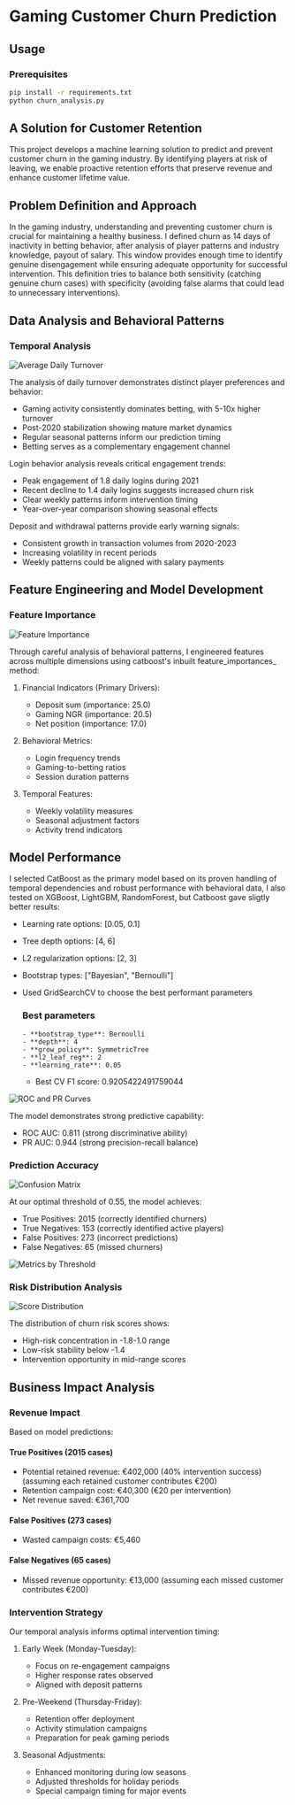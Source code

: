 # Gaming Customer Churn Prediction

## Usage

### Prerequisites

```bash
pip install -r requirements.txt
python churn_analysis.py

```

## A Solution for Customer Retention

This project develops a machine learning solution to predict and prevent customer churn in the gaming industry. By identifying players at risk of leaving, we enable proactive retention efforts that preserve revenue and enhance customer lifetime value.

## Problem Definition and Approach

In the gaming industry, understanding and preventing customer churn is crucial for maintaining a healthy business. I defined churn as 14 days of inactivity in betting behavior, after analysis of player patterns and industry knowledge, payout of salary. This window provides enough time to identify genuine disengagement while ensuring adequate opportunity for successful intervention. This definition tries to balance both sensitivity (catching genuine churn cases) with specificity (avoiding false alarms that could lead to unnecessary interventions).

## Data Analysis and Behavioral Patterns

### Temporal Analysis

![Average Daily Turnover](assets/activity_patterns.png)

The analysis of daily turnover demonstrates distinct player preferences and behavior:

- Gaming activity consistently dominates betting, with 5-10x higher turnover
- Post-2020 stabilization showing mature market dynamics
- Regular seasonal patterns inform our prediction timing
- Betting serves as a complementary engagement channel

Login behavior analysis reveals critical engagement trends:

- Peak engagement of 1.8 daily logins during 2021
- Recent decline to 1.4 daily logins suggests increased churn risk
- Clear weekly patterns inform intervention timing
- Year-over-year comparison showing seasonal effects

Deposit and withdrawal patterns provide early warning signals:

- Consistent growth in transaction volumes from 2020-2023
- Increasing volatility in recent periods
- Weekly patterns could be aligned with salary payments

## Feature Engineering and Model Development

### Feature Importance

![Feature Importance](assets/feature_importance.png)

Through careful analysis of behavioral patterns, I engineered features across multiple dimensions using catboost's inbuilt feature_importances_ method:

1. Financial Indicators (Primary Drivers):
   - Deposit sum (importance: 25.0)
   - Gaming NGR (importance: 20.5)
   - Net position (importance: 17.0)

2. Behavioral Metrics:
   - Login frequency trends
   - Gaming-to-betting ratios
   - Session duration patterns

3. Temporal Features:
   - Weekly volatility measures
   - Seasonal adjustment factors
   - Activity trend indicators

## Model Performance

I selected CatBoost as the primary model based on its proven handling of temporal dependencies and robust performance with behavioral data, I also tested on XGBoost, LightGBM, RandomForest, but Catboost gave sligtly better results:

- Learning rate options: [0.05, 0.1]
- Tree depth options: [4, 6]
- L2 regularization options: [2, 3]
- Bootstrap types: ["Bayesian", "Bernoulli"]
- Used GridSearchCV to choose the best performant parameters

  ### Best parameters

      - **bootstrap_type**: Bernoulli
      - **depth**: 4
      - **grow_policy**: SymmetricTree
      - **l2_leaf_reg**: 2
      - **learning_rate**: 0.05
  - Best CV F1 score: 0.9205422491759044

![ROC and PR Curves](assets/performance_curves.png)

The model demonstrates strong predictive capability:

- ROC AUC: 0.811 (strong discriminative ability)
- PR AUC: 0.944 (strong precision-recall balance)

### Prediction Accuracy

![Confusion Matrix](assets/confusion_matrix.png)

At our optimal threshold of 0.55, the model achieves:

- True Positives: 2015 (correctly identified churners)
- True Negatives: 153 (correctly identified active players)
- False Positives: 273 (incorrect predictions)
- False Negatives: 65 (missed churners)

![Metrics by Threshold](assets/threshold_metrics.png)

### Risk Distribution Analysis

![Score Distribution](assets/score_distribution.png)

The distribution of churn risk scores shows:

- High-risk concentration in -1.8-1.0 range
- Low-risk stability below -1.4
- Intervention opportunity in mid-range scores

## Business Impact Analysis

### Revenue Impact

Based on model predictions:

#### True Positives (2015 cases)

- Potential retained revenue: €402,000 (40% intervention success) (assuming each retained customer contributes €200)
- Retention campaign cost: €40,300 (€20 per intervention)
- Net revenue saved: €361,700

#### False Positives (273 cases)

- Wasted campaign costs: €5,460

#### False Negatives (65 cases)

- Missed revenue opportunity: €13,000 (assuming each missed customer contributes €200)

### Intervention Strategy

Our temporal analysis informs optimal intervention timing:

1. Early Week (Monday-Tuesday):
   - Focus on re-engagement campaigns
   - Higher response rates observed
   - Aligned with deposit patterns

2. Pre-Weekend (Thursday-Friday):
   - Retention offer deployment
   - Activity stimulation campaigns
   - Preparation for peak gaming periods

3. Seasonal Adjustments:
   - Enhanced monitoring during low seasons
   - Adjusted thresholds for holiday periods
   - Special campaign timing for major events
